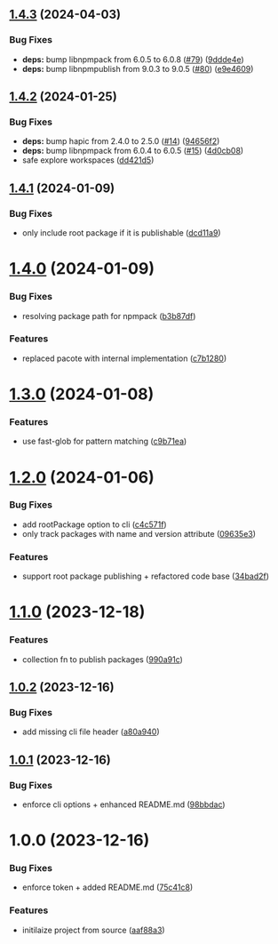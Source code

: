 ## [1.4.3](https://github.com/tada5hi/workspaces-publish/compare/v1.4.2...v1.4.3) (2024-04-03)


### Bug Fixes

* **deps:** bump libnpmpack from 6.0.5 to 6.0.8 ([#79](https://github.com/tada5hi/workspaces-publish/issues/79)) ([9ddde4e](https://github.com/tada5hi/workspaces-publish/commit/9ddde4ef90074a04fa9831e378cb1ac00b94ef2e))
* **deps:** bump libnpmpublish from 9.0.3 to 9.0.5 ([#80](https://github.com/tada5hi/workspaces-publish/issues/80)) ([e9e4609](https://github.com/tada5hi/workspaces-publish/commit/e9e4609044b22f3366318b3629d1581cf7cefa73))

## [1.4.2](https://github.com/tada5hi/workspaces-publish/compare/v1.4.1...v1.4.2) (2024-01-25)


### Bug Fixes

* **deps:** bump hapic from 2.4.0 to 2.5.0 ([#14](https://github.com/tada5hi/workspaces-publish/issues/14)) ([94656f2](https://github.com/tada5hi/workspaces-publish/commit/94656f2d17c35f1107d1dc02eae9172159e8ebc5))
* **deps:** bump libnpmpack from 6.0.4 to 6.0.5 ([#15](https://github.com/tada5hi/workspaces-publish/issues/15)) ([4d0cb08](https://github.com/tada5hi/workspaces-publish/commit/4d0cb08f7962e9d8a1bdd480bf32af8a036b87b1))
* safe explore workspaces ([dd421d5](https://github.com/tada5hi/workspaces-publish/commit/dd421d5a348ddc980a124013eca0bcf66801d842))

## [1.4.1](https://github.com/tada5hi/workspaces-publish/compare/v1.4.0...v1.4.1) (2024-01-09)


### Bug Fixes

* only include root package if it is publishable ([dcd11a9](https://github.com/tada5hi/workspaces-publish/commit/dcd11a98d94ec2a6c55d1c9a04b2c917c3ada8d0))

# [1.4.0](https://github.com/tada5hi/workspaces-publish/compare/v1.3.0...v1.4.0) (2024-01-09)


### Bug Fixes

* resolving package path for npmpack ([b3b87df](https://github.com/tada5hi/workspaces-publish/commit/b3b87dfb61df5a130bc4ed70c8a702b5977e208a))


### Features

* replaced pacote with internal implementation ([c7b1280](https://github.com/tada5hi/workspaces-publish/commit/c7b128088c0e1abfc23312901069b41b7cc54e83))

# [1.3.0](https://github.com/tada5hi/workspaces-publish/compare/v1.2.0...v1.3.0) (2024-01-08)


### Features

* use fast-glob for pattern matching ([c9b71ea](https://github.com/tada5hi/workspaces-publish/commit/c9b71ea83173db5e1c72fe6eaf6bf6ae00f973ed))

# [1.2.0](https://github.com/tada5hi/workspaces-publish/compare/v1.1.0...v1.2.0) (2024-01-06)


### Bug Fixes

* add rootPackage option to cli ([c4c571f](https://github.com/tada5hi/workspaces-publish/commit/c4c571fc34c43db297d161dacb17764c0c390079))
* only track packages with name and version attribute ([09635e3](https://github.com/tada5hi/workspaces-publish/commit/09635e3c65944d9785aee9a81dd2614989138de2))


### Features

* support root package publishing + refactored code base ([34bad2f](https://github.com/tada5hi/workspaces-publish/commit/34bad2fe35155324423d587e71fe2cfa5a499835))

# [1.1.0](https://github.com/tada5hi/workspaces-publish/compare/v1.0.2...v1.1.0) (2023-12-18)


### Features

* collection fn to publish packages ([990a91c](https://github.com/tada5hi/workspaces-publish/commit/990a91cd6608eeaf70387c6eb757b34ec685ad5b))

## [1.0.2](https://github.com/tada5hi/workspaces-publish/compare/v1.0.1...v1.0.2) (2023-12-16)


### Bug Fixes

* add missing cli file header ([a80a940](https://github.com/tada5hi/workspaces-publish/commit/a80a940e684595c42d75c5f69cc97960338a9cc4))

## [1.0.1](https://github.com/tada5hi/workspaces-publish/compare/v1.0.0...v1.0.1) (2023-12-16)


### Bug Fixes

* enforce cli options + enhanced README.md ([98bbdac](https://github.com/tada5hi/workspaces-publish/commit/98bbdac5f331f8b055b926d5c1dcac7988331376))

# 1.0.0 (2023-12-16)


### Bug Fixes

* enforce token + added README.md ([75c41c8](https://github.com/tada5hi/workspaces-publish/commit/75c41c8d04e0a5490570ceb7d909d19bd66ae425))


### Features

* initilaize project from source ([aaf88a3](https://github.com/tada5hi/workspaces-publish/commit/aaf88a3a5cd6945692eb76710d94fd74185d10e9))
